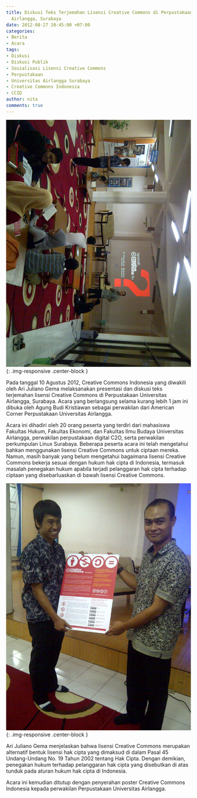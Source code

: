 ```yaml
---
title: Diskusi Teks Terjemahan Lisensi Creative Commons di Perpustakaan Universitas
  Airlangga, Surabaya
date: 2012-08-27 20:45:00 +07:00
categories:
- Berita
- Acara
tags:
- Diskusi
- Diskusi Publik
- Sosialisasi Lisensi Creative Commons
- Perpustakaan
- Universitas Airlangga Surabaya
- Creative Commons Indonesia
- CCID
author: nita
comments: true
---
```


![IMG-20120810-003731.jpg](/uploads/IMG-20120810-003731.jpg){: .img-responsive .center-block }

Pada tanggal 10 Agustus 2012, Creative Commons Indonesia yang diwakili oleh Ari Juliano Gema melaksanakan presentasi dan diskusi teks terjemahan lisensi Creative Commons di Perpustakaan Universitas Airlangga, Surabaya. Acara yang berlangsung selama kurang lebih 1 jam ini dibuka oleh Agung Budi Kristiawan sebagai perwakilan dari American Corner Perpustakaan Universitas Airlangga.

Acara ini dihadiri oleh 20 orang peserta yang terdiri dari mahasiswa Fakultas Hukum, Fakultas Ekonomi, dan Fakultas Ilmu Budaya Universitas Airlangga, perwakilan perpustakaan digital C2O, serta perwakilan perkumpulan Linux Surabaya. Beberapa peserta acara ini telah mengetahui bahkan menggunakan lisensi Creative Commons untuk ciptaan mereka. Namun, masih banyak yang belum mengetahui bagaimana lisensi Creative Commons bekerja sesuai dengan hukum hak cipta di Indonesia, termasuk masalah penegakan hukum apabila terjadi pelanggaran hak cipta terhadap ciptaan yang disebarluaskan di bawah lisensi Creative Commons.

![IMG-20120810-00382.jpg](/uploads/IMG-20120810-00382.jpg){: .img-responsive .center-block }

Ari Juliano Gema menjelaskan bahwa lisensi Creative Commons merupakan alternatif bentuk lisensi hak cipta yang dimaksud di dalam Pasal 45 Undang-Undang No. 19 Tahun 2002 tentang Hak Cipta. Dengan demikian, penegakan hukum terhadap pelanggaran hak cipta yang disebutkan di atas tunduk pada aturan hukum hak cipta di Indonesia.

Acara ini kemudian ditutup dengan penyerahan poster Creative Commons Indonesia kepada perwakilan Perpustakaan Universitas Airlangga.
